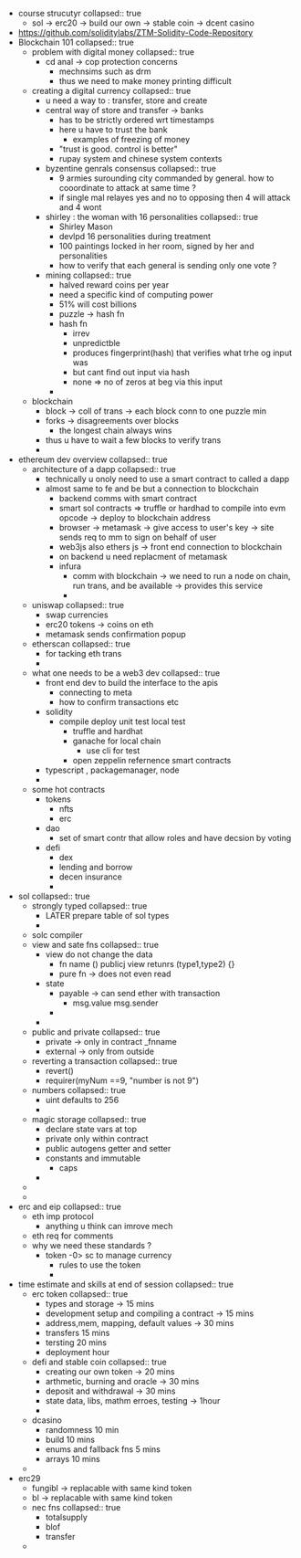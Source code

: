 - course strucutyr
  collapsed:: true
	- sol -> erc20 -> build our own -> stable coin -> dcent casino
- https://github.com/soliditylabs/ZTM-Solidity-Code-Repository
- Blockchain 101
  collapsed:: true
	- problem with digital money
	  collapsed:: true
		- cd anal -> cop protection concerns
			- mechnsims such as drm
			- thus we need to make money printing difficult
	- creating a digital currency
	  collapsed:: true
		- u need a way to : transfer, store and create
		- central way of store and transfer -> banks
			- has to be strictly ordered wrt timestamps
			- here u have to trust the bank
				- examples of freezing of money
			- "trust is good. control is better"
			- rupay system and chinese system contexts
		- byzentine genrals consensus
		  collapsed:: true
			- 9 armies surounding city commanded by general. how to cooordinate to attack at same time ?
			- if single mal relayes yes and no to opposing then 4 will attack and 4 wont
		- shirley : the woman with 16 personalities
		  collapsed:: true
			- Shirley Mason
			- devlpd 16 personalities during treatment
			- 100 paintings locked in her room, signed by her and personalities
			- how to verify that each general is sending only one vote ?
		- mining
		  collapsed:: true
			- halved reward coins per year
			- need a specific kind of computing power
			- 51% will cost billions
			- puzzle -> hash fn
			- hash fn
				- irrev
				- unpredictble
				- produces fingerprint(hash) that verifies what trhe og input was
				- but cant find out input via hash
				- none => no of zeros at beg via this input
			-
	- blockchain
		- block -> coll of trans -> each block conn to one puzzle min
		- forks -> disagreements over blocks
			- the longest chain always wins
		- thus u have to wait a few blocks to verify trans
		-
- ethereum dev overview
  collapsed:: true
	- architecture of a dapp
	  collapsed:: true
		- technically u onoly need to use a smart contract to called a dapp
		- almost same to fe and be but a connection to blockchain
			- backend comms with smart contract
			- smart sol contracts => truffle or hardhad to compile into evm opcode -> deploy to blockchain address
			- browser -> metamask -> give access to user's key -> site sends req to mm to sign on behalf of user
			- web3js also ethers js -> front end connection to blockchain
			- on backend u need replacment of metamask
			- infura
				- comm with blockchain -> we need to run a node on chain, run trans, and be available -> provides this service
				-
	- uniswap
	  collapsed:: true
		- swap currencies
		- erc20 tokens -> coins on eth
		- metamask sends confirmation popup
	- etherscan
	  collapsed:: true
		- for tacking eth trans
		-
	- what one needs  to be a web3 dev
	  collapsed:: true
		- front end dev to build the interface to the apis
			- connecting to meta
			- how to confirm transactions etc
		- solidity
			- compile deploy unit test local test
				- truffle and hardhat
				- ganache for local chain
					- use cli for test
				- open zeppelin refernence smart contracts
		- typescript , packagemanager, node
		-
	- some hot contracts
		- tokens
			- nfts
			- erc
		- dao
			- set of smart contr that allow roles and have decsion by voting
		- defi
			- dex
			- lending and borrow
			- decen insurance
			-
- sol
  collapsed:: true
	- strongly typed
	  collapsed:: true
		- LATER prepare table of sol types
		-
	- solc compiler
	- view and sate fns
	  collapsed:: true
		- view do not change the data
			- fn name () publicj view retunrs (type1,type2) {}
			- pure fn -> does not even read
		- state
			- payable -> can send ether with transaction
				- msg.value msg.sender
			-
		-
	- public and private
	  collapsed:: true
		- private -> only in contract  _fnname
		- external -> only from outside
	- reverting a transaction
	  collapsed:: true
		- revert()
		- requirer(myNum ==9, "number is not 9")
	- numbers
	  collapsed:: true
		- uint defaults to 256
		-
	- magic storage
	  collapsed:: true
		- declare state vars at top
		- private only within contract
		- public autogens getter and setter
		- constants and immutable
			- caps
		-
	-
	-
- erc and eip
  collapsed:: true
	- eth imp protocol
		- anything u think can imrove mech
	- eth req for comments
	- why we need these standards ?
		- token -0> sc to manage currency
			- rules to use the token
			-
- time estimate and skills at end of session
  collapsed:: true
	- erc token
	  collapsed:: true
		- types and storage -> 15 mins
		- development setup and compiling a contract -> 15 mins
		- address,mem, mapping, default values -> 30 mins
		- transfers 15 mins
		- tersting 20 mins
		- deployment hour
	- defi and stable coin
	  collapsed:: true
		- creating our own token -> 20 mins
		- arthmetic, burning and oracle -> 30 mins
		- deposit and withdrawal -> 30 mins
		- state data, libs, mathm erroes, testing -> 1hour
		-
	- dcasino
		- randomness 10 min
		- build 10 mins
		- enums and fallback fns 5 mins
		- arrays 10 mins
	-
- erc29
	- fungibl -> replacable with same kind token
	- bl -> replacable with same kind token
	- nec fns
	  collapsed:: true
		- totalsupply
		- blof
		- transfer
	-